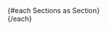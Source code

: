 <script lang="ts">
  import { onMount } from 'svelte';

  import Introduction from './sections/10-Introduction.md';
  import Install from './sections/20-Install.md';
  import Links from './sections/30-Links.md';
  import Summary from './sections/40-Summary.md';
  import Examples from './sections/50-Examples.md';
  import Api from './sections/60-Api.md';
  import HowTo from './sections/70-HowTo.md';

  const Sections = [
    Introduction,
    Install,
    Links,
    Summary,
    Examples,
    Api,
    HowTo
  ]
</script>

<main>
  {#each Sections as Section}
    <div class="section">
      <Section />
    </div>
  {/each}
</main>
